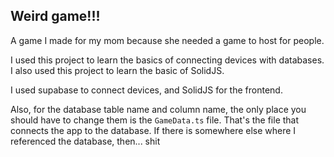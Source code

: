 ## Weird game!!!
A game I made for my mom because she needed a game to host for people.

I used this project to learn the basics of connecting devices with databases. I also used this project to learn the basic of SolidJS. 

I used supabase to connect devices, and SolidJS for the frontend.


Also, for the database table name and column name, the only place you should have to change them is the `GameData.ts` file. That's the file that connects the app to the database. If there is somewhere else where I referenced the database, then... shit
